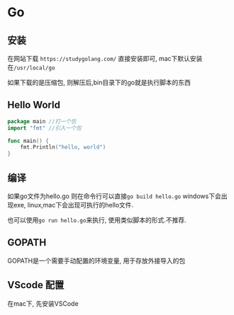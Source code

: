 # Go
## 安装
在网站下载
`https://studygolang.com/`
直接安装即可, mac下默认安装在`/usr/local/go`

如果下载的是压缩包, 则解压后,bin目录下的go就是执行脚本的东西

## Hello World
``` go
package main //打一个包
import "fmt" //引入一个包

func main() {
	fmt.Println("hello, world")
}
```

## 编译
如果go文件为hello.go
则在命令行可以直接`go build hello.go`
windows下会出现exe, linux,mac下会出现可执行的hello文件.

也可以使用`go run hello.go`来执行, 使用类似脚本的形式.不推荐.

## GOPATH
GOPATH是一个需要手动配置的环境变量, 用于存放外接导入的包

## VScode 配置
在mac下, 先安装VSCode

